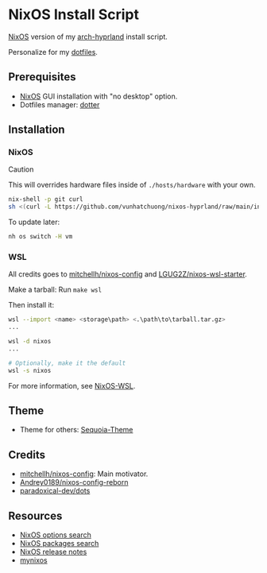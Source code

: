 # NixOS Install Script

[NixOS](https://nixos.org/) version of my [arch-hyprland](https://github.com/vunhatchuong/arch-hyprland) install script.

Personalize for my [dotfiles](https://github.com/vunhatchuong/.dotfiles).

## Prerequisites

- [NixOS](https://nixos.org/download/#nixos-iso) GUI installation with "no desktop" option.
- Dotfiles manager: [dotter](https://github.com/SuperCuber/dotter/)

## Installation

### NixOS

> [!CAUTION]
> This will overrides hardware files inside of `./hosts/hardware` with your own.

```bash
nix-shell -p git curl
sh <(curl -L https://github.com/vunhatchuong/nixos-hyprland/raw/main/install.sh)
```

To update later:

```bash
nh os switch -H vm
```

### WSL

All credits goes to [mitchellh/nixos-config](https://github.com/mitchellh/nixos-config) and [LGUG2Z/nixos-wsl-starter](https://github.com/LGUG2Z/nixos-wsl-starter).

Make a tarball: Run `make wsl`

Then install it:

```bash
wsl --import <name> <storage\path> <.\path\to\tarball.tar.gz>
...

wsl -d nixos
...

# Optionally, make it the default
wsl -s nixos
```

For more information, see [NixOS-WSL](https://github.com/nix-community/NixOS-WSL).


## Theme

- Theme for others: [Sequoia-Theme](https://github.com/Sequoia-Theme/)

## Credits

- [mitchellh/nixos-config](https://github.com/mitchellh/nixos-config): Main motivator.
- [Andrey0189/nixos-config-reborn](https://github.com/Andrey0189/nixos-config-reborn)
- [paradoxical-dev/dots](https://github.com/paradoxical-dev/dots)

## Resources

- [NixOS options search](https://search.nixos.org/options)
- [NixOS packages search](https://search.nixos.org/packages)
- [NixOS release notes](https://nixos.org/manual/nixos/stable/release-notes)
- [mynixos](https://mynixos.com/)
